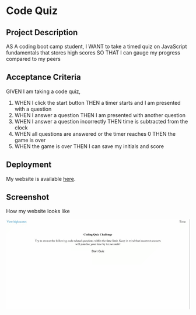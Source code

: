 # Code Quiz

## Project Description

AS A coding boot camp student, I WANT to take a timed quiz on JavaScript fundamentals that stores high scores SO THAT I can gauge my progress compared to my peers

## Acceptance Criteria

GIVEN I am taking a code quiz,

1. WHEN I click the start button THEN a timer starts and I am presented with a question
2. WHEN I answer a question THEN I am presented with another question
3. WHEN I answer a question incorrectly THEN time is subtracted from the clock
4. WHEN all questions are answered or the timer reaches 0 THEN the game is over
5. WHEN the game is over THEN I can save my initials and score

## Deployment

My website is available [here](https://yipchisan.github.io/code-quiz/).

## Screenshot

How my website looks like

![Screenshot](./assets/img/code-quiz-recording.gif)
